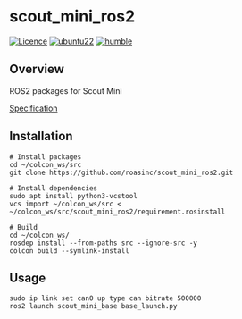 # scout_mini_ros2
[![Licence](https://img.shields.io/badge/License-Apache_2.0-green.svg)](https://opensource.org/licenses/Apache-2.0/)
[![ubuntu22](https://img.shields.io/badge/-UBUNTU_22.04-orange?style=flat-square&logo=ubuntu&logoColor=white)](https://releases.ubuntu.com/jammy/)
[![humble](https://img.shields.io/badge/-HUMBLE-blue?style=flat-square&logo=ros)](https://docs.ros.org/en/humble/index.html)

## Overview
ROS2 packages for Scout Mini

[Specification](https://roas.co.kr/scout-mini/)

## Installation
```
# Install packages
cd ~/colcon_ws/src
git clone https://github.com/roasinc/scout_mini_ros2.git

# Install dependencies
sudo apt install python3-vcstool
vcs import ~/colcon_ws/src < ~/colcon_ws/src/scout_mini_ros2/requirement.rosinstall

# Build
cd ~/colcon_ws/
rosdep install --from-paths src --ignore-src -y
colcon build --symlink-install
```

## Usage
```
sudo ip link set can0 up type can bitrate 500000
ros2 launch scout_mini_base base_launch.py
```

